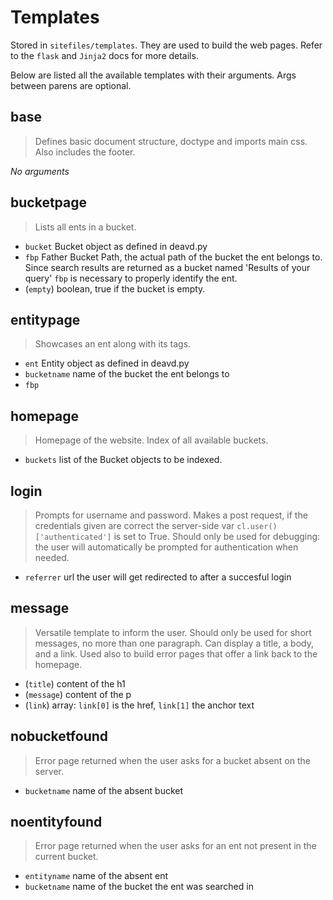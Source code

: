 # Templates
Stored in `sitefiles/templates`. They are used to build the web pages. Refer to the `flask` and `Jinja2` docs for more details.

Below are listed all the available templates with their arguments. Args between parens are optional.

## base
> Defines basic document structure, doctype and imports main css. Also includes the footer.

*No arguments*

## bucketpage
> Lists all ents in a bucket.

* `bucket` Bucket object as defined in deavd.py
* `fbp` Father Bucket Path, the actual path of the bucket the ent belongs to. Since search results are returned as a bucket named 'Results of your query' `fbp` is necessary to properly identify the ent.
* (`empty`) boolean, true if the bucket is empty.

## entitypage
> Showcases an ent along with its tags.

* `ent` Entity object as defined in deavd.py
* `bucketname` name of the bucket the ent belongs to
* `fbp`

## homepage
> Homepage of the website. Index of all available buckets.

* `buckets` list of the Bucket objects to be indexed.

## login
> Prompts for username and password. Makes a post request, if the credentials given are correct the server-side var `cl.user()['authenticated']` is set to True. Should only be used for debugging: the user will automatically be prompted for authentication when needed.

* `referrer` url the user will get redirected to after a succesful login

## message
> Versatile template to inform the user. Should only be used for short messages, no more than one paragraph. Can display a title, a body, and a link. Used also to build error pages that offer a link back to the homepage.

* (`title`) content of the h1
* (`message`) content of the p
* (`link`) array: `link[0]` is the href, `link[1]` the anchor text

## nobucketfound
> Error page returned when the user asks for a bucket absent on the server.

* `bucketname` name of the absent bucket

## noentityfound
> Error page returned when the user asks for an ent not present in the current bucket.

* `entityname` name of the absent ent
* `bucketname` name of the bucket the ent was searched in
